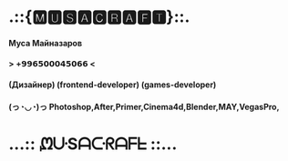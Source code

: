 # .::{🅼🆄🆂🅰🅲🆁🅰🅵🆃}::.
#### Муса Майназаров
#### > +𝟵𝟵𝟲𝟱𝟬𝟬𝟬𝟰𝟱𝟬𝟲𝟲 < ####
#### (Дизайнер) (frontend-developer) (games-developer)
#### (っ◔◡◔)っ Photoshop,After,Primer,Cinema4d,Blender,MAY,VegasPro,
####
# ...:: ᘻᑘSᗩᑢᖇᗩᖴᖶ ::...
